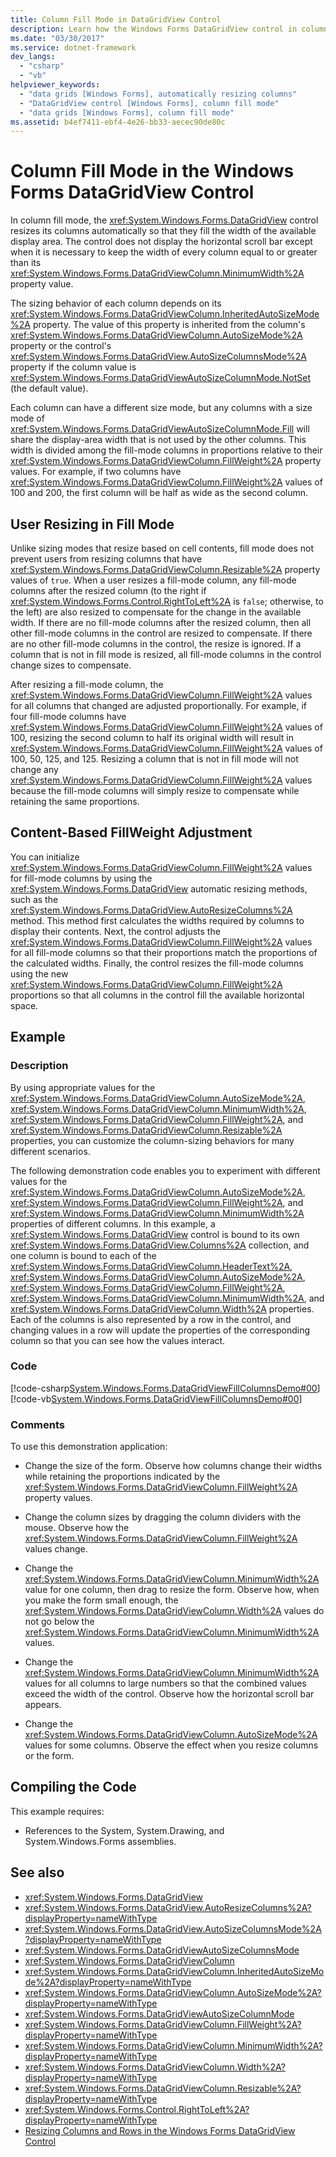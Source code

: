 ```yaml
---
title: Column Fill Mode in DataGridView Control
description: Learn how the Windows Forms DataGridView control in column fill mode resizes its columns automatically so that they fill the width of the available display area. 
ms.date: "03/30/2017"
ms.service: dotnet-framework
dev_langs: 
  - "csharp"
  - "vb"
helpviewer_keywords: 
  - "data grids [Windows Forms], automatically resizing columns"
  - "DataGridView control [Windows Forms], column fill mode"
  - "data grids [Windows Forms], column fill mode"
ms.assetid: b4ef7411-ebf4-4e26-bb33-aecec90de80c
---
```

# Column Fill Mode in the Windows Forms DataGridView Control

In column fill mode, the <xref:System.Windows.Forms.DataGridView> control resizes its columns automatically so that they fill the width of the available display area. The control does not display the horizontal scroll bar except when it is necessary to keep the width of every column equal to or greater than its <xref:System.Windows.Forms.DataGridViewColumn.MinimumWidth%2A> property value.  
  
 The sizing behavior of each column depends on its <xref:System.Windows.Forms.DataGridViewColumn.InheritedAutoSizeMode%2A> property. The value of this property is inherited from the column's <xref:System.Windows.Forms.DataGridViewColumn.AutoSizeMode%2A> property or the control's <xref:System.Windows.Forms.DataGridView.AutoSizeColumnsMode%2A> property if the column value is <xref:System.Windows.Forms.DataGridViewAutoSizeColumnMode.NotSet> (the default value).  
  
 Each column can have a different size mode, but any columns with a size mode of <xref:System.Windows.Forms.DataGridViewAutoSizeColumnMode.Fill> will share the display-area width that is not used by the other columns. This width is divided among the fill-mode columns in proportions relative to their <xref:System.Windows.Forms.DataGridViewColumn.FillWeight%2A> property values. For example, if two columns have <xref:System.Windows.Forms.DataGridViewColumn.FillWeight%2A> values of 100 and 200, the first column will be half as wide as the second column.  
  
## User Resizing in Fill Mode  

 Unlike sizing modes that resize based on cell contents, fill mode does not prevent users from resizing columns that have <xref:System.Windows.Forms.DataGridViewColumn.Resizable%2A> property values of `true`. When a user resizes a fill-mode column, any fill-mode columns after the resized column (to the right if <xref:System.Windows.Forms.Control.RightToLeft%2A> is `false`; otherwise, to the left) are also resized to compensate for the change in the available width. If there are no fill-mode columns after the resized column, then all other fill-mode columns in the control are resized to compensate. If there are no other fill-mode columns in the control, the resize is ignored. If a column that is not in fill mode is resized, all fill-mode columns in the control change sizes to compensate.  
  
 After resizing a fill-mode column, the <xref:System.Windows.Forms.DataGridViewColumn.FillWeight%2A> values for all columns that changed are adjusted proportionally. For example, if four fill-mode columns have <xref:System.Windows.Forms.DataGridViewColumn.FillWeight%2A> values of 100, resizing the second column to half its original width will result in <xref:System.Windows.Forms.DataGridViewColumn.FillWeight%2A> values of 100, 50, 125, and 125. Resizing a column that is not in fill mode will not change any <xref:System.Windows.Forms.DataGridViewColumn.FillWeight%2A> values because the fill-mode columns will simply resize to compensate while retaining the same proportions.  
  
## Content-Based FillWeight Adjustment  

 You can initialize <xref:System.Windows.Forms.DataGridViewColumn.FillWeight%2A> values for fill-mode columns by using the <xref:System.Windows.Forms.DataGridView> automatic resizing methods, such as the <xref:System.Windows.Forms.DataGridView.AutoResizeColumns%2A> method. This method first calculates the widths required by columns to display their contents. Next, the control adjusts the <xref:System.Windows.Forms.DataGridViewColumn.FillWeight%2A> values for all fill-mode columns so that their proportions match the proportions of the calculated widths. Finally, the control resizes the fill-mode columns using the new <xref:System.Windows.Forms.DataGridViewColumn.FillWeight%2A> proportions so that all columns in the control fill the available horizontal space.  
  
## Example  
  
### Description  

 By using appropriate values for the <xref:System.Windows.Forms.DataGridViewColumn.AutoSizeMode%2A>, <xref:System.Windows.Forms.DataGridViewColumn.MinimumWidth%2A>, <xref:System.Windows.Forms.DataGridViewColumn.FillWeight%2A>, and <xref:System.Windows.Forms.DataGridViewColumn.Resizable%2A> properties, you can customize the column-sizing behaviors for many different scenarios.  
  
 The following demonstration code enables you to experiment with different values for the <xref:System.Windows.Forms.DataGridViewColumn.AutoSizeMode%2A>, <xref:System.Windows.Forms.DataGridViewColumn.FillWeight%2A>, and <xref:System.Windows.Forms.DataGridViewColumn.MinimumWidth%2A> properties of different columns. In this example, a <xref:System.Windows.Forms.DataGridView> control is bound to its own <xref:System.Windows.Forms.DataGridView.Columns%2A> collection, and one column is bound to each of the <xref:System.Windows.Forms.DataGridViewColumn.HeaderText%2A>, <xref:System.Windows.Forms.DataGridViewColumn.AutoSizeMode%2A>, <xref:System.Windows.Forms.DataGridViewColumn.FillWeight%2A>, <xref:System.Windows.Forms.DataGridViewColumn.MinimumWidth%2A>, and <xref:System.Windows.Forms.DataGridViewColumn.Width%2A> properties. Each of the columns is also represented by a row in the control, and changing values in a row will update the properties of the corresponding column so that you can see how the values interact.  
  
### Code  

 [!code-csharp[System.Windows.Forms.DataGridViewFillColumnsDemo#00](~/samples/snippets/csharp/VS_Snippets_Winforms/System.Windows.Forms.DataGridViewFillColumnsDemo/CS/fillcolumns.cs#00)]
 [!code-vb[System.Windows.Forms.DataGridViewFillColumnsDemo#00](~/samples/snippets/visualbasic/VS_Snippets_Winforms/System.Windows.Forms.DataGridViewFillColumnsDemo/vb/fillcolumns.vb#00)]  
  
### Comments  

 To use this demonstration application:  
  
- Change the size of the form. Observe how columns change their widths while retaining the proportions indicated by the <xref:System.Windows.Forms.DataGridViewColumn.FillWeight%2A> property values.  
  
- Change the column sizes by dragging the column dividers with the mouse. Observe how the <xref:System.Windows.Forms.DataGridViewColumn.FillWeight%2A> values change.  
  
- Change the <xref:System.Windows.Forms.DataGridViewColumn.MinimumWidth%2A> value for one column, then drag to resize the form. Observe how, when you make the form small enough, the <xref:System.Windows.Forms.DataGridViewColumn.Width%2A> values do not go below the <xref:System.Windows.Forms.DataGridViewColumn.MinimumWidth%2A> values.  
  
- Change the <xref:System.Windows.Forms.DataGridViewColumn.MinimumWidth%2A> values for all columns to large numbers so that the combined values exceed the width of the control. Observe how the horizontal scroll bar appears.  
  
- Change the <xref:System.Windows.Forms.DataGridViewColumn.AutoSizeMode%2A> values for some columns. Observe the effect when you resize columns or the form.  
  
## Compiling the Code  

 This example requires:  
  
- References to the System, System.Drawing, and System.Windows.Forms assemblies.  
  
## See also

- <xref:System.Windows.Forms.DataGridView>
- <xref:System.Windows.Forms.DataGridView.AutoResizeColumns%2A?displayProperty=nameWithType>
- <xref:System.Windows.Forms.DataGridView.AutoSizeColumnsMode%2A?displayProperty=nameWithType>
- <xref:System.Windows.Forms.DataGridViewAutoSizeColumnsMode>
- <xref:System.Windows.Forms.DataGridViewColumn>
- <xref:System.Windows.Forms.DataGridViewColumn.InheritedAutoSizeMode%2A?displayProperty=nameWithType>
- <xref:System.Windows.Forms.DataGridViewColumn.AutoSizeMode%2A?displayProperty=nameWithType>
- <xref:System.Windows.Forms.DataGridViewAutoSizeColumnMode>
- <xref:System.Windows.Forms.DataGridViewColumn.FillWeight%2A?displayProperty=nameWithType>
- <xref:System.Windows.Forms.DataGridViewColumn.MinimumWidth%2A?displayProperty=nameWithType>
- <xref:System.Windows.Forms.DataGridViewColumn.Width%2A?displayProperty=nameWithType>
- <xref:System.Windows.Forms.DataGridViewColumn.Resizable%2A?displayProperty=nameWithType>
- <xref:System.Windows.Forms.Control.RightToLeft%2A?displayProperty=nameWithType>
- [Resizing Columns and Rows in the Windows Forms DataGridView Control](resizing-columns-and-rows-in-the-windows-forms-datagridview-control.md)
